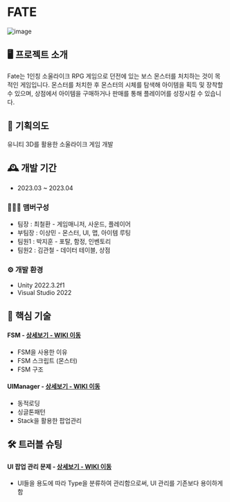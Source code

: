 # FATE
![image](https://github.com/user-attachments/assets/1f29b387-c7f1-46af-8f22-7d1d85fc7ce7)




## 🖥️ 프로젝트 소개
Fate는 1인칭 소울라이크 RPG 게임으로 던전에 있는 보스 몬스터를 처치하는 것이 목적인 게임입니다.
몬스터를 처치한 후 몬스터의 시체를 탐색해 아이템을 획득 및 장착할 수 있으며, 상점에서 아이템을 구매하거나
판매를 통해 플레이어를 성장시킬 수 있습니다.
<br>

## 📜 기획의도
유니티 3D를 활용한 소울라이크 게임 개발

## 🕰️ 개발 기간
* 2023.03 ~ 2023.04

### 🧑‍🤝‍🧑 맴버구성
 - 팀장  : 최철환 - 게임매니저, 사운드, 플레이어
 - 부팀장 : 이상민 - 몬스터, UI, 맵, 아이템 루팅
 - 팀원1 : 박지훈 - 포탈, 함정, 인벤토리
 - 팀원2 : 김관철 - 데이터 테이블, 상점

### ⚙️ 개발 환경
- Unity 2022.3.2f1
- Visual Studio 2022

## 📌 핵심 기술
#### FSM - <a href="https://github.com/oeto2/Project_D/wiki/FSM" >상세보기 - WIKI 이동</a>
- FSM을 사용한 이유
- FSM 스크립트 (몬스터)
- FSM 구조

#### UIManager - <a href="https://github.com/oeto2/Project_D/wiki/UIManager" >상세보기 - WIKI 이동</a>
- 동적로딩
- 싱글톤패턴
- Stack을 활용한 팝업관리
## 🛠️ 트러블 슈팅
#### UI 팝업 관리 문제 - <a href="https://github.com/oeto2/Project_D/wiki/%ED%8A%B8%EB%9F%AC%EB%B8%94-%EC%8A%88%ED%8C%85" >상세보기 - WIKI 이동</a>
- UI들을 용도에 따라 Type을 분류하여 관리함으로써, UI 관리를 기존보다 용이하게함
